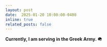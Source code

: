 ```yaml
---
layout: post
date:  2025-01-20 10:00:00-0400
inline: true
related_posts: false
---
```


**Currently, I am serving in the Greek Army. 🪖**
